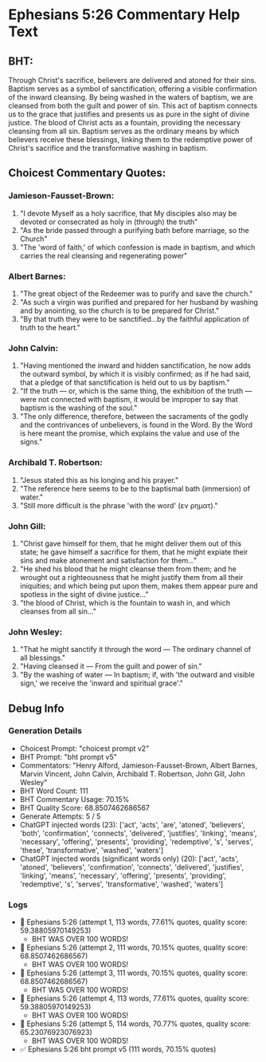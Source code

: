 # Ephesians 5:26 Commentary Help Text

## BHT:
Through Christ's sacrifice, believers are delivered and atoned for their sins. Baptism serves as a symbol of sanctification, offering a visible confirmation of the inward cleansing. By being washed in the waters of baptism, we are cleansed from both the guilt and power of sin. This act of baptism connects us to the grace that justifies and presents us as pure in the sight of divine justice. The blood of Christ acts as a fountain, providing the necessary cleansing from all sin. Baptism serves as the ordinary means by which believers receive these blessings, linking them to the redemptive power of Christ's sacrifice and the transformative washing in baptism.

## Choicest Commentary Quotes:
### Jamieson-Fausset-Brown:
1. "I devote Myself as a holy sacrifice, that My disciples also may be devoted or consecrated as holy in (through) the truth"
2. "As the bride passed through a purifying bath before marriage, so the Church"
3. "The 'word of faith,' of which confession is made in baptism, and which carries the real cleansing and regenerating power"

### Albert Barnes:
1. "The great object of the Redeemer was to purify and save the church."
2. "As such a virgin was purified and prepared for her husband by washing and by anointing, so the church is to be prepared for Christ."
3. "By that truth they were to be sanctified...by the faithful application of truth to the heart."

### John Calvin:
1. "Having mentioned the inward and hidden sanctification, he now adds the outward symbol, by which it is visibly confirmed; as if he had said, that a pledge of that sanctification is held out to us by baptism."
2. "If the truth — or, which is the same thing, the exhibition of the truth — were not connected with baptism, it would be improper to say that baptism is the washing of the soul."
3. "The only difference, therefore, between the sacraments of the godly and the contrivances of unbelievers, is found in the Word. By the Word is here meant the promise, which explains the value and use of the signs."

### Archibald T. Robertson:
1. "Jesus stated this as his longing and his prayer."
2. "The reference here seems to be to the baptismal bath (immersion) of water."
3. "Still more difficult is the phrase 'with the word' (εν ρηματ)."

### John Gill:
1. "Christ gave himself for them, that he might deliver them out of this state; he gave himself a sacrifice for them, that he might expiate their sins and make atonement and satisfaction for them..."
2. "He shed his blood that he might cleanse them from them; and he wrought out a righteousness that he might justify them from all their iniquities; and which being put upon them, makes them appear pure and spotless in the sight of divine justice..."
3. "the blood of Christ, which is the fountain to wash in, and which cleanses from all sin..."

### John Wesley:
1. "That he might sanctify it through the word — The ordinary channel of all blessings."
2. "Having cleansed it — From the guilt and power of sin."
3. "By the washing of water — In baptism; if, with 'the outward and visible sign,' we receive the 'inward and spiritual grace'."


## Debug Info
### Generation Details
- Choicest Prompt: "choicest prompt v2"
- BHT Prompt: "bht prompt v5"
- Commentators: "Henry Alford, Jamieson-Fausset-Brown, Albert Barnes, Marvin Vincent, John Calvin, Archibald T. Robertson, John Gill, John Wesley"
- BHT Word Count: 111
- BHT Commentary Usage: 70.15%
- BHT Quality Score: 68.8507462686567
- Generate Attempts: 5 / 5
- ChatGPT injected words (23):
	['act', 'acts', 'are', 'atoned', 'believers', 'both', 'confirmation', 'connects', 'delivered', 'justifies', 'linking', 'means', 'necessary', 'offering', 'presents', 'providing', 'redemptive', 's', 'serves', 'these', 'transformative', 'washed', 'waters']
- ChatGPT injected words (significant words only) (20):
	['act', 'acts', 'atoned', 'believers', 'confirmation', 'connects', 'delivered', 'justifies', 'linking', 'means', 'necessary', 'offering', 'presents', 'providing', 'redemptive', 's', 'serves', 'transformative', 'washed', 'waters']

### Logs
- 🔄 Ephesians 5:26 (attempt 1, 113 words, 77.61% quotes, quality score: 59.38805970149253) 
	- BHT WAS OVER 100 WORDS!
- 🔄 Ephesians 5:26 (attempt 2, 111 words, 70.15% quotes, quality score: 68.8507462686567) 
	- BHT WAS OVER 100 WORDS!
- 🔄 Ephesians 5:26 (attempt 3, 111 words, 70.15% quotes, quality score: 68.8507462686567) 
	- BHT WAS OVER 100 WORDS!
- 🔄 Ephesians 5:26 (attempt 4, 113 words, 77.61% quotes, quality score: 59.38805970149253) 
	- BHT WAS OVER 100 WORDS!
- 🔄 Ephesians 5:26 (attempt 5, 114 words, 70.77% quotes, quality score: 65.23076923076923) 
	- BHT WAS OVER 100 WORDS!
- ✅ Ephesians 5:26 bht prompt v5 (111 words, 70.15% quotes)